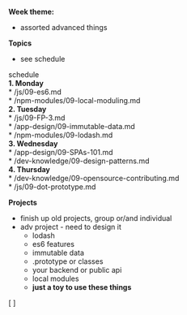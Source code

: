 **Week theme:**  
  * assorted advanced things  
  
**Topics**  
  * see schedule  
  
schedule  
  **1. Monday**  
    * /js/09-es6.md  
    * /npm-modules/09-local-moduling.md  
  **2. Tuesday**  
    * /js/09-FP-3.md  
    * /app-design/09-immutable-data.md  
    * /npm-modules/09-lodash.md  
  **3. Wednesday**  
    * /app-design/09-SPAs-101.md  
    * /dev-knowledge/09-design-patterns.md  
  **4. Thursday**  
    * /dev-knowledge/09-opensource-contributing.md  
    * /js/09-dot-prototype.md  
  
**Projects**  
  * finish up old projects, group or/and individual  
  * adv project - need to design it  
    * lodash  
    * es6 features  
    * immutable data  
    * .prototype or classes  
    * your backend or public api  
    * local modules  
    * **just a toy to use these things**


[  ]